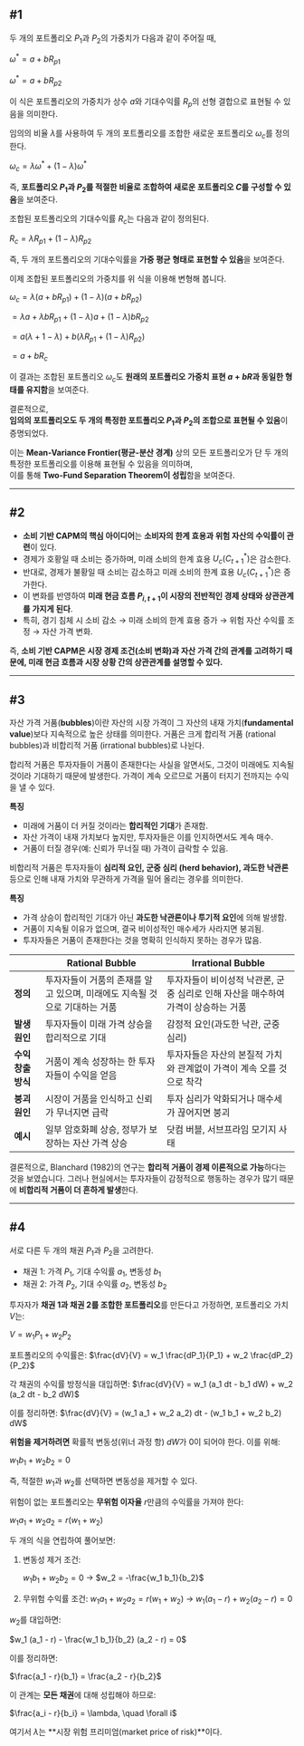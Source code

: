 ## #1

두 개의 포트폴리오 $P_1$과 $P_2$의 가중치가 다음과 같이 주어질 때,

$\omega^* = a + b R_{p1}$

$\omega^* = a + b R_{p2}$

이 식은 포트폴리오의 가중치가 상수 $a$와 기대수익률 $R_p$의 선형 결합으로 표현될 수 있음을 의미한다.

임의의 비율 $\lambda$를 사용하여 두 개의 포트폴리오를 조합한 새로운 포트폴리오 $\omega_c$를 정의한다. 

$\omega_c = \lambda \omega^* + (1 - \lambda) \omega^*$

즉, **포트폴리오 $P_1$과 $P_2$를 적절한 비율로 조합하여 새로운 포트폴리오 $C$를 구성할 수 있음**을 보여준다.  

조합된 포트폴리오의 기대수익률 $R_c$는 다음과 같이 정의된다.  

$R_c = \lambda R_{p1} + (1 - \lambda) R_{p2}$

즉, 두 개의 포트폴리오의 기대수익률을 **가중 평균 형태로 표현할 수 있음**을 보여준다.  

이제 조합된 포트폴리오의 가중치를 위 식을 이용해 변형해 봅니다.  

$\omega_c = \lambda (a + b R_{p1}) + (1 - \lambda)(a + b R_{p2})$

$= \lambda a + \lambda b R_{p1} + (1 - \lambda)a + (1 - \lambda)b R_{p2}$

$= a (\lambda + 1 - \lambda) + b (\lambda R_{p1} + (1 - \lambda) R_{p2})$

$= a + b R_c$

이 결과는 조합된 포트폴리오 $\omega_c$도 **원래의 포트폴리오 가중치 표현 $a + bR$과 동일한 형태를 유지함**을 보여준다.  

결론적으로,  
**임의의 포트폴리오도 두 개의 특정한 포트폴리오 $P_1$과 $P_2$의 조합으로 표현될 수 있음**이 증명되었다.  

이는 **Mean-Variance Frontier(평균-분산 경계)** 상의 모든 포트폴리오가 단 두 개의 특정한 포트폴리오를 이용해 표현될 수 있음을 의미하며,  
이를 통해 **Two-Fund Separation Theorem이 성립**함을 보여준다.

---

## #2
 
- **소비 기반 CAPM의 핵심 아이디어**는 **소비자의 한계 효용과 위험 자산의 수익률이 관련**이 있다.  
- 경제가 호황일 때 소비는 증가하며, 미래 소비의 한계 효용 $U_c(C_{t+1}^*)$은 감소한다.  
- 반대로, 경제가 불황일 때 소비는 감소하고 미래 소비의 한계 효용 $U_c(C_{t+1}^*)$은 증가한다.  
- 이 변화를 반영하여 **미래 현금 흐름 $P_{i,t+1}$이 시장의 전반적인 경제 상태와 상관관계를 가지게 된다**.  
- 특히, 경기 침체 시 소비 감소 → 미래 소비의 한계 효용 증가 → 위험 자산 수익률 조정 → 자산 가격 변화.  

즉, **소비 기반 CAPM은 시장 경제 조건(소비 변화)과 자산 가격 간의 관계를 고려하기 때문에, 미래 현금 흐름과 시장 상황 간의 상관관계를 설명할 수 있다.**  

---

## #3

자산 가격 거품(**bubbles**)이란 자산의 시장 가격이 그 자산의 내재 가치(**fundamental value**)보다 지속적으로 높은 상태를 의미한다. 거품은 크게 합리적 거품 (rational bubbles)과 비합리적 거품 (irrational bubbles)로 나뉜다.    

합리적 거품은 투자자들이 거품이 존재한다는 사실을 알면서도, 그것이 미래에도 지속될 것이라 기대하기 때문에 발생한다. 가격이 계속 오르므로 거품이 터지기 전까지는 수익을 낼 수 있다.

**특징**  
- 미래에 거품이 더 커질 것이라는 **합리적인 기대**가 존재함.  
- 자산 가격이 내재 가치보다 높지만, 투자자들은 이를 인지하면서도 계속 매수.  
- 거품이 터질 경우(예: 신뢰가 무너질 때) 가격이 급락할 수 있음.  

비합리적 거품은 투자자들이 **심리적 요인, 군중 심리 (herd behavior), 과도한 낙관론** 등으로 인해 내재 가치와 무관하게 가격을 밀어 올리는 경우를 의미한다. 

**특징**  
- 가격 상승이 합리적인 기대가 아닌 **과도한 낙관론이나 투기적 요인**에 의해 발생함.  
- 거품이 지속될 이유가 없으며, 결국 비이성적인 매수세가 사라지면 붕괴됨.  
- 투자자들은 거품이 존재한다는 것을 명확히 인식하지 못하는 경우가 많음.  

|  | **Rational Bubble** | **Irrational Bubble** |
|---|---|---|
| **정의** | 투자자들이 거품의 존재를 알고 있으며, 미래에도 지속될 것으로 기대하는 거품 | 투자자들이 비이성적 낙관론, 군중 심리로 인해 자산을 매수하여 가격이 상승하는 거품 |
| **발생 원인** | 투자자들이 미래 가격 상승을 합리적으로 기대 | 감정적 요인(과도한 낙관, 군중 심리) |
| **수익 창출 방식** | 거품이 계속 성장하는 한 투자자들이 수익을 얻음 | 투자자들은 자산의 본질적 가치와 관계없이 가격이 계속 오를 것으로 착각 |
| **붕괴 원인** | 시장이 거품을 인식하고 신뢰가 무너지면 급락 | 투자 심리가 악화되거나 매수세가 끊어지면 붕괴 |
| **예시** | 일부 암호화폐 상승, 정부가 보장하는 자산 가격 상승 | 닷컴 버블, 서브프라임 모기지 사태 |

결론적으로, 
Blanchard (1982)의 연구는 **합리적 거품이 경제 이론적으로 가능**하다는 것을 보였습니다. 그러나 현실에서는 투자자들이 감정적으로 행동하는 경우가 많기 때문에 **비합리적 거품이 더 흔하게 발생**한다.

---

## #4

서로 다른 두 개의 채권 $P_1$과 $P_2$을 고려한다.
- 채권 1: 가격 $P_1$, 기대 수익률 $a_1$, 변동성 $b_1$
- 채권 2: 가격 $P_2$, 기대 수익률 $a_2$, 변동성 $b_2$

투자자가 **채권 1과 채권 2를 조합한 포트폴리오**를 만든다고 가정하면, 포트폴리오 가치 $V$는:

$V = w_1 P_1 + w_2 P_2$

포트폴리오의 수익률은:
$\frac{dV}{V} = w_1 \frac{dP_1}{P_1} + w_2 \frac{dP_2}{P_2}$

각 채권의 수익률 방정식을 대입하면:
$\frac{dV}{V} = w_1 (a_1 dt - b_1 dW) + w_2 (a_2 dt - b_2 dW)$

이를 정리하면:
$\frac{dV}{V} = (w_1 a_1 + w_2 a_2) dt - (w_1 b_1 + w_2 b_2) dW$

**위험을 제거하려면** 확률적 변동성(위너 과정 항) $dW$가 0이 되어야 한다. 이를 위해:

$w_1 b_1 + w_2 b_2 = 0$

즉, 적절한 $w_1$과 $w_2$를 선택하면 변동성을 제거할 수 있다.

위험이 없는 포트폴리오는 **무위험 이자율** $r$만큼의 수익률을 가져야 한다:

$w_1 a_1 + w_2 a_2 = r (w_1 + w_2)$

두 개의 식을 연립하여 풀어보면:

1. 변동성 제거 조건:
   
   $w_1 b_1 + w_2 b_2 = 0$
   → $w_2 = -\frac{w_1 b_1}{b_2}$

3. 무위험 수익률 조건:
   $w_1 a_1 + w_2 a_2 = r (w_1 + w_2)$
   → $w_1 (a_1 - r) + w_2 (a_2 - r) = 0$

$w_2$를 대입하면:

$w_1 (a_1 - r) - \frac{w_1 b_1}{b_2} (a_2 - r) = 0$

이를 정리하면:

$\frac{a_1 - r}{b_1} = \frac{a_2 - r}{b_2}$

이 관계는 **모든 채권**에 대해 성립해야 하므로:

$\frac{a_i - r}{b_i} = \lambda, \quad \forall i$

여기서 $\lambda$는 **시장 위험 프리미엄(market price of risk)**이다.
